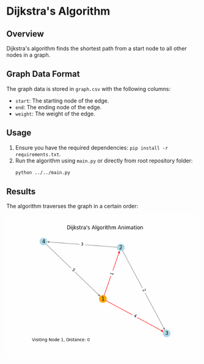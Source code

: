 # Dijkstra's Algorithm

## Overview
Dijkstra's algorithm finds the shortest path from a start node to all other nodes in a graph.

## Graph Data Format
The graph data is stored in `graph.csv` with the following columns:
- `start`: The starting node of the edge.
- `end`: The ending node of the edge.
- `weight`: The weight of the edge.

## Usage
1. Ensure you have the required dependencies: `pip install -r requirements.txt`.
2. Run the algorithm using `main.py` or directly from root repository folder:
   ```bash
   python ../../main.py
   ```

## Results
The algorithm traverses the graph in a certain order:

![Graph](./dijkstra_progress.gif)